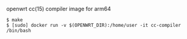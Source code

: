 openwrt cc(15) compiler image for arm64

```shell
$ make
$ [sudo] docker run -v $(OPENWRT_DIR):/home/user -it cc-compiler /bin/bash 

``` 
